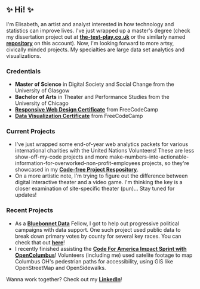 ## ✨ Hi! ✨
I'm Elisabeth, an artist and analyst interested in how technology and statistics can improve lives. I've just wrapped up a master's degree (check my dissertation project out at **[the-test-play.co.uk](https://www.the-test-play.co.uk)** or the similarly named **[repository](https://github.com/elisabethdeltoro/the-test-play)** on this account). Now, I'm looking forward to more artsy, civically minded projects. My specialties are large data set analytics and visualizations.

### Credentials
 - <b>Master of Science</b> in Digital Society and Social Change from the University of Glasgow</br>
 - <b>Bachelor of Arts</b> in Theater and Performance Studies from the University of Chicago
 - **[Responsive Web Design Certificate](https://www.freecodecamp.org/certification/elisabethsusername/responsive-web-design)** from FreeCodeCamp
 - **[Data Visualization Certificate](https://freecodecamp.org/certification/elisabethsusername/data-visualization)** from FreeCodeCamp
 
 ### Current Projects
 - I've just wrapped some end-of-year web analytics packets for various international charities with the United Nations Volunteers! These are less show-off-my-code projects and more make-numbers-into-actionable-information-for-overworked-non-profit-employees projects, so they're showcased in my **[Code-free Project Respository](https://github.com/elisabethdeltoro/code-free-projects)**. 
 - On a more artistic note, I'm trying to figure out the difference between digital interactive theater and a video game. I'm thinking the key is a closer examination of site-specific theater (pun)... Stay tuned for updates!
  
 ### Recent Projects
  - As a **[Bluebonnet Data](https://github.com/bluebonnet-data)** Fellow, I got to help out progressive political campaigns with data support. One such project used public data to break down primary votes by county for several key races. You can check that out **[here](https://github.com/elisabethdeltoro/primary-voter-project)**!
- I recently finished assisting the **[Code For America Impact Sprint with OpenColumbus](https://github.com/SCODEMeetup/cfa-impact-sprints)**! Volunteers (including me) used satelite footage to map Columbus OH's pedestrian paths for accessibility, using GIS like OpenStreetMap and OpenSidewalks. 

Wanna work together? Check out my **[LinkedIn](https://www.linkedin.com/in/elisabeth-del-toro)**!
